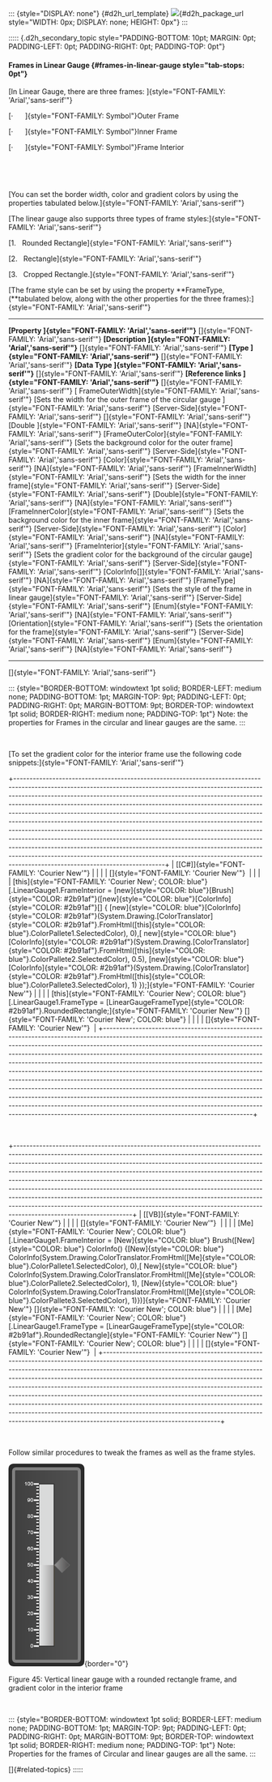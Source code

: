 ::: {style="DISPLAY: none"}
[](ms-xhelp:///?Id=d2h_url_template){#d2h_url_template} ![](!package_url!){#d2h_package_url style="WIDTH: 0px; DISPLAY: none; HEIGHT: 0px"}
:::

::::: {.d2h_secondary_topic style="PADDING-BOTTOM: 10pt; MARGIN: 0pt; PADDING-LEFT: 0pt; PADDING-RIGHT: 0pt; PADDING-TOP: 0pt"}
#### Frames in Linear Gauge {#frames-in-linear-gauge style="tab-stops: 0pt"}

[In Linear Gauge, there are three frames: ]{style="FONT-FAMILY: 'Arial','sans-serif'"}

[·      ]{style="FONT-FAMILY: Symbol"}Outer Frame

[·      ]{style="FONT-FAMILY: Symbol"}Inner Frame

[·      ]{style="FONT-FAMILY: Symbol"}Frame Interior

 

 

[You can set the border width, color and gradient colors by using the properties tabulated below.]{style="FONT-FAMILY: 'Arial','sans-serif'"}

[The linear gauge also supports three types of frame styles:]{style="FONT-FAMILY: 'Arial','sans-serif'"}

[1.   Rounded Rectangle]{style="FONT-FAMILY: 'Arial','sans-serif'"}

[2.   Rectangle]{style="FONT-FAMILY: 'Arial','sans-serif'"}

[3.   Cropped Rectangle.]{style="FONT-FAMILY: 'Arial','sans-serif'"}

[The frame style can be set by using the property **FrameType, (**tabulated below, along with the other properties for the three frames):]{style="FONT-FAMILY: 'Arial','sans-serif'"}

  ---------------------------------------------------------------------------------------------------------- --------------------------------------------------------------------------------------------------------------- -------------------------------------------------------------------------------------------------------- ----------------------------------------------------------------------------------------------------------- -----------------------------------------------------------------------------------------------------------------
  **[Property ]{style="FONT-FAMILY: 'Arial','sans-serif'"}** []{style="FONT-FAMILY: 'Arial','sans-serif'"}   **[Description ]{style="FONT-FAMILY: 'Arial','sans-serif'"}** []{style="FONT-FAMILY: 'Arial','sans-serif'"}     **[Type ]{style="FONT-FAMILY: 'Arial','sans-serif'"}** []{style="FONT-FAMILY: 'Arial','sans-serif'"}     **[Data Type ]{style="FONT-FAMILY: 'Arial','sans-serif'"}** []{style="FONT-FAMILY: 'Arial','sans-serif'"}   **[Reference links ]{style="FONT-FAMILY: 'Arial','sans-serif'"}** []{style="FONT-FAMILY: 'Arial','sans-serif'"}
  [ FrameOuterWidth]{style="FONT-FAMILY: 'Arial','sans-serif'"}                                              [Sets the width for the outer frame of the circular gauge ]{style="FONT-FAMILY: 'Arial','sans-serif'"}          [Server-Side]{style="FONT-FAMILY: 'Arial','sans-serif'"} []{style="FONT-FAMILY: 'Arial','sans-serif'"}   [Double ]{style="FONT-FAMILY: 'Arial','sans-serif'"}                                                        [NA]{style="FONT-FAMILY: 'Arial','sans-serif'"}
  [FrameOuterColor]{style="FONT-FAMILY: 'Arial','sans-serif'"}                                               [Sets the background color for the outer frame]{style="FONT-FAMILY: 'Arial','sans-serif'"}                      [Server-Side]{style="FONT-FAMILY: 'Arial','sans-serif'"}                                                 [Color]{style="FONT-FAMILY: 'Arial','sans-serif'"}                                                          [NA]{style="FONT-FAMILY: 'Arial','sans-serif'"}
  [FrameInnerWidth]{style="FONT-FAMILY: 'Arial','sans-serif'"}                                               [Sets the width for the inner frame]{style="FONT-FAMILY: 'Arial','sans-serif'"}                                 [Server-Side]{style="FONT-FAMILY: 'Arial','sans-serif'"}                                                 [Double]{style="FONT-FAMILY: 'Arial','sans-serif'"}                                                         [NA]{style="FONT-FAMILY: 'Arial','sans-serif'"}
  [FrameInnerColor]{style="FONT-FAMILY: 'Arial','sans-serif'"}                                               [Sets the background color for the inner frame]{style="FONT-FAMILY: 'Arial','sans-serif'"}                      [Server-Side]{style="FONT-FAMILY: 'Arial','sans-serif'"}                                                 [Color]{style="FONT-FAMILY: 'Arial','sans-serif'"}                                                          [NA]{style="FONT-FAMILY: 'Arial','sans-serif'"}
  [FrameInterior]{style="FONT-FAMILY: 'Arial','sans-serif'"}                                                 [Sets the gradient color for the background of the circular gauge]{style="FONT-FAMILY: 'Arial','sans-serif'"}   [Server-Side]{style="FONT-FAMILY: 'Arial','sans-serif'"}                                                 [ColorInfo\[\]]{style="FONT-FAMILY: 'Arial','sans-serif'"}                                                  [NA]{style="FONT-FAMILY: 'Arial','sans-serif'"}
  [FrameType]{style="FONT-FAMILY: 'Arial','sans-serif'"}                                                     [Sets the style of the frame in linear gauge]{style="FONT-FAMILY: 'Arial','sans-serif'"}                        [Server-Side]{style="FONT-FAMILY: 'Arial','sans-serif'"}                                                 [Enum]{style="FONT-FAMILY: 'Arial','sans-serif'"}                                                           [NA]{style="FONT-FAMILY: 'Arial','sans-serif'"}
  [Orientation]{style="FONT-FAMILY: 'Arial','sans-serif'"}                                                   [Sets the orientation for the frame]{style="FONT-FAMILY: 'Arial','sans-serif'"}                                 [Server-Side]{style="FONT-FAMILY: 'Arial','sans-serif'"}                                                 [Enum]{style="FONT-FAMILY: 'Arial','sans-serif'"}                                                           [NA]{style="FONT-FAMILY: 'Arial','sans-serif'"}
  ---------------------------------------------------------------------------------------------------------- --------------------------------------------------------------------------------------------------------------- -------------------------------------------------------------------------------------------------------- ----------------------------------------------------------------------------------------------------------- -----------------------------------------------------------------------------------------------------------------

[]{style="FONT-FAMILY: 'Arial','sans-serif'"} 

::: {style="BORDER-BOTTOM: windowtext 1pt solid; BORDER-LEFT: medium none; PADDING-BOTTOM: 1pt; MARGIN-TOP: 9pt; PADDING-LEFT: 0pt; PADDING-RIGHT: 0pt; MARGIN-BOTTOM: 9pt; BORDER-TOP: windowtext 1pt solid; BORDER-RIGHT: medium none; PADDING-TOP: 1pt"}
Note: the properties for Frames in the circular and linear gauges are the same.
:::

 

[To set the gradient color for the interior frame use the following code snippets:]{style="FONT-FAMILY: 'Arial','sans-serif'"}

+----------------------------------------------------------------------------------------------------------------------------------------------------------------------------------------------------------------------------------------------------------------------------------------------------------------------------------------------------------------------------------------------------------------------------------------------------------------------------------------------------------------------------------------------------------------------------------------------------------------------------------------------------------------------------------------------------------------------------------------------------------------------------------------------------------------------------------------------------------+
| [\[C#\]]{style="FONT-FAMILY: 'Courier New'"}                                                                                                                                                                                                                                                                                                                                                                                                                                                                                                                                                                                                                                                                                                                                                                                                             |
|                                                                                                                                                                                                                                                                                                                                                                                                                                                                                                                                                                                                                                                                                                                                                                                                                                                          |
| []{style="FONT-FAMILY: 'Courier New'"}                                                                                                                                                                                                                                                                                                                                                                                                                                                                                                                                                                                                                                                                                                                                                                                                                   |
|                                                                                                                                                                                                                                                                                                                                                                                                                                                                                                                                                                                                                                                                                                                                                                                                                                                          |
| [this]{style="FONT-FAMILY: 'Courier New'; COLOR: blue"} [.LinearGauge1.FrameInterior = [new]{style="COLOR: blue"}[Brush]{style="COLOR: #2b91af"}([new]{style="COLOR: blue"}[ColorInfo]{style="COLOR: #2b91af"}\[\] { [new]{style="COLOR: blue"}[ColorInfo]{style="COLOR: #2b91af"}(System.Drawing.[ColorTranslator]{style="COLOR: #2b91af"}.FromHtml([this]{style="COLOR: blue"}.ColorPallete1.SelectedColor), 0),[ new]{style="COLOR: blue"}[ColorInfo]{style="COLOR: #2b91af"}(System.Drawing.[ColorTranslator]{style="COLOR: #2b91af"}.FromHtml([this]{style="COLOR: blue"}.ColorPallete2.SelectedColor), 0.5), [new]{style="COLOR: blue"}[ColorInfo]{style="COLOR: #2b91af"}(System.Drawing.[ColorTranslator]{style="COLOR: #2b91af"}.FromHtml([this]{style="COLOR: blue"}.ColorPallete3.SelectedColor), 1) });]{style="FONT-FAMILY: 'Courier New'"} |
|                                                                                                                                                                                                                                                                                                                                                                                                                                                                                                                                                                                                                                                                                                                                                                                                                                                          |
| [this]{style="FONT-FAMILY: 'Courier New'; COLOR: blue"} [.LinearGauge1.FrameType = [LinearGaugeFrameType]{style="COLOR: #2b91af"}.RoundedRectangle;]{style="FONT-FAMILY: 'Courier New'"} []{style="FONT-FAMILY: 'Courier New'; COLOR: blue"}                                                                                                                                                                                                                                                                                                                                                                                                                                                                                                                                                                                                             |
|                                                                                                                                                                                                                                                                                                                                                                                                                                                                                                                                                                                                                                                                                                                                                                                                                                                          |
| []{style="FONT-FAMILY: 'Courier New'"}                                                                                                                                                                                                                                                                                                                                                                                                                                                                                                                                                                                                                                                                                                                                                                                                                   |
+----------------------------------------------------------------------------------------------------------------------------------------------------------------------------------------------------------------------------------------------------------------------------------------------------------------------------------------------------------------------------------------------------------------------------------------------------------------------------------------------------------------------------------------------------------------------------------------------------------------------------------------------------------------------------------------------------------------------------------------------------------------------------------------------------------------------------------------------------------+

 

+------------------------------------------------------------------------------------------------------------------------------------------------------------------------------------------------------------------------------------------------------------------------------------------------------------------------------------------------------------------------------------------------------------------------------------------------------------------------------------------------------------------------------------------------------------------------------------------------------------------------------------------------------------------------------------+
| [\[VB\]]{style="FONT-FAMILY: 'Courier New'"}                                                                                                                                                                                                                                                                                                                                                                                                                                                                                                                                                                                                                                       |
|                                                                                                                                                                                                                                                                                                                                                                                                                                                                                                                                                                                                                                                                                    |
| []{style="FONT-FAMILY: 'Courier New'"}                                                                                                                                                                                                                                                                                                                                                                                                                                                                                                                                                                                                                                             |
|                                                                                                                                                                                                                                                                                                                                                                                                                                                                                                                                                                                                                                                                                    |
| [Me]{style="FONT-FAMILY: 'Courier New'; COLOR: blue"} [.LinearGauge1.FrameInterior = [New]{style="COLOR: blue"} Brush([New]{style="COLOR: blue"} ColorInfo() {[New]{style="COLOR: blue"} ColorInfo(System.Drawing.ColorTranslator.FromHtml([Me]{style="COLOR: blue"}.ColorPallete1.SelectedColor), 0),[ New]{style="COLOR: blue"} ColorInfo(System.Drawing.ColorTranslator.FromHtml([Me]{style="COLOR: blue"}.ColorPallete2.SelectedColor), 1), [New]{style="COLOR: blue"} ColorInfo(System.Drawing.ColorTranslator.FromHtml([Me]{style="COLOR: blue"}.ColorPallete3.SelectedColor), 1)})]{style="FONT-FAMILY: 'Courier New'"} []{style="FONT-FAMILY: 'Courier New'; COLOR: blue"} |
|                                                                                                                                                                                                                                                                                                                                                                                                                                                                                                                                                                                                                                                                                    |
| [Me]{style="FONT-FAMILY: 'Courier New'; COLOR: blue"} [.LinearGauge1.FrameType = [LinearGaugeFrameType]{style="COLOR: #2b91af"}.RoundedRectangle]{style="FONT-FAMILY: 'Courier New'"} []{style="FONT-FAMILY: 'Courier New'; COLOR: blue"}                                                                                                                                                                                                                                                                                                                                                                                                                                          |
|                                                                                                                                                                                                                                                                                                                                                                                                                                                                                                                                                                                                                                                                                    |
| []{style="FONT-FAMILY: 'Courier New'"}                                                                                                                                                                                                                                                                                                                                                                                                                                                                                                                                                                                                                                             |
+------------------------------------------------------------------------------------------------------------------------------------------------------------------------------------------------------------------------------------------------------------------------------------------------------------------------------------------------------------------------------------------------------------------------------------------------------------------------------------------------------------------------------------------------------------------------------------------------------------------------------------------------------------------------------------+

 

Follow similar procedures to tweak the frames as well as the frame styles.

![Description: C:\\Users\\rubyp\\Documents\\Vol 4\\UGs\\UGFolderStructure\\User Interface\\ASP.NET\\Gauge\\IMG_04112011_115449.png](ImagesExt/image105_52.png){border="0"}

Figure 45: Vertical linear gauge with a rounded rectangle frame, and gradient color in the interior frame

 

::: {style="BORDER-BOTTOM: windowtext 1pt solid; BORDER-LEFT: medium none; PADDING-BOTTOM: 1pt; MARGIN-TOP: 9pt; PADDING-LEFT: 0pt; PADDING-RIGHT: 0pt; MARGIN-BOTTOM: 9pt; BORDER-TOP: windowtext 1pt solid; BORDER-RIGHT: medium none; PADDING-TOP: 1pt"}
Note: Properties for the frames of Circular and linear gauges are all the same.
:::

[]{#related-topics}
:::::
